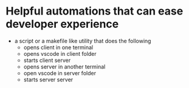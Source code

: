 # Helpful automations that can ease developer experience

- a script or a makefile like utility that does the following
    - opens client in one terminal
    - opens vscode in client folder
    - starts client server
    - opens server in another terminal
    - open vscode in server folder
    - starts server server